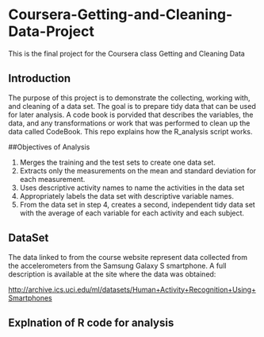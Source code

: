 # Coursera-Getting-and-Cleaning-Data-Project
This is the final project for the Coursera class Getting and Cleaning Data

## Introduction

The purpose of this project is to demonstrate the collecting, working with, and cleaning of a data set. The goal is to prepare tidy data that can be used for later analysis.  A code book is porvided that describes the variables, the data, and any transformations or work that was performed to clean up the data called CodeBook. This repo explains how the R_analysis script works.

##Objectives of Analysis

1. Merges the training and the test sets to create one data set.
2. Extracts only the measurements on the mean and standard deviation for each measurement.
3. Uses descriptive activity names to name the activities in the data set
4. Appropriately labels the data set with descriptive variable names.
5. From the data set in step 4, creates a second, independent tidy data set with the average of each variable for each activity and each subject.

## DataSet 
 The data linked to from the course website represent data collected from the accelerometers from the Samsung Galaxy S smartphone. A full description is available at the site where the data was obtained:

http://archive.ics.uci.edu/ml/datasets/Human+Activity+Recognition+Using+Smartphones

## Explnation of R code for analysis

